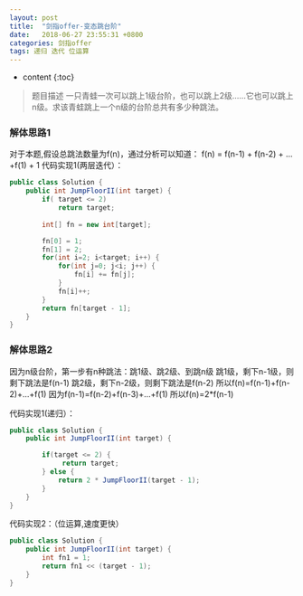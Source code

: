 ```yaml
---
layout: post
title:  "剑指offer-变态跳台阶"
date:   2018-06-27 23:55:31 +0800
categories: 剑指offer 
tags: 递归 迭代 位运算
---
```


* content
{:toc}

> 题目描述
一只青蛙一次可以跳上1级台阶，也可以跳上2级……它也可以跳上n级。求该青蛙跳上一个n级的台阶总共有多少种跳法。

### 解体思路1
对于本题,假设总跳法数量为f(n)，通过分析可以知道：
f(n) = f(n-1) + f(n-2) + ... +f(1) + 1
代码实现1(两层迭代）：
```java
public class Solution {
    public int JumpFloorII(int target) {
        if( target <= 2)
            return target;
        
        int[] fn = new int[target];

        fn[0] = 1;
        fn[1] = 2;
        for(int i=2; i<target; i++) {
            for(int j=0; j<i; j++) {
                fn[i] += fn[j]; 
            }
            fn[i]++;
        }
        return fn[target - 1];
    }
}
```
### 解体思路2
因为n级台阶，第一步有n种跳法：跳1级、跳2级、到跳n级
跳1级，剩下n-1级，则剩下跳法是f(n-1)
跳2级，剩下n-2级，则剩下跳法是f(n-2)
所以f(n)=f(n-1)+f(n-2)+...+f(1)
因为f(n-1)=f(n-2)+f(n-3)+...+f(1)
所以f(n)=2*f(n-1)

代码实现1(递归）：
```java
public class Solution {
    public int JumpFloorII(int target) {

        if(target <= 2) {
             return target;
        } else {
            return 2 * JumpFloorII(target - 1);
        }
    }
}
```
代码实现2：（位运算,速度更快）
```java
public class Solution {
    public int JumpFloorII(int target) {
        int fn1 = 1;
        return fn1 << (target - 1);
    }
}
```


